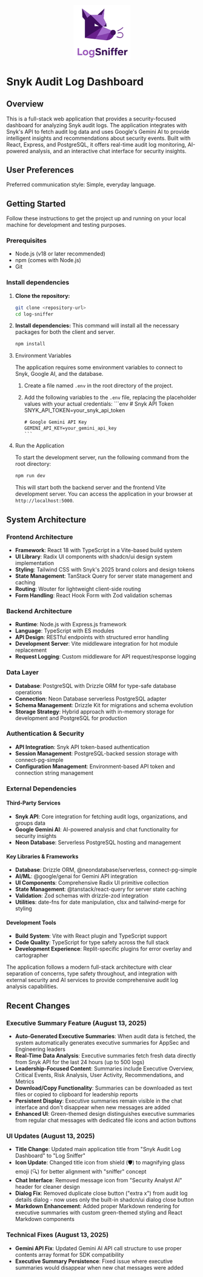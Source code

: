<p align="center">
  <img src="client/public/favicon.png" alt="LogSniffer Logo" width="150">
</p>

# Snyk Audit Log Dashboard

## Overview

This is a full-stack web application that provides a security-focused dashboard for analyzing Snyk audit logs. The application integrates with Snyk's API to fetch audit log data and uses Google's Gemini AI to provide intelligent insights and recommendations about security events. Built with React, Express, and PostgreSQL, it offers real-time audit log monitoring, AI-powered analysis, and an interactive chat interface for security insights.

## User Preferences

Preferred communication style: Simple, everyday language.

## Getting Started

Follow these instructions to get the project up and running on your local machine for development and testing purposes.

### Prerequisites

- Node.js (v18 or later recommended)
- npm (comes with Node.js)
- Git

### Install dependencies

1.  **Clone the repository:**
    ```bash
    git clone <repository-url>
    cd log-sniffer
    ```

2.  **Install dependencies:**
    This command will install all the necessary packages for both the client and server.
    ```bash
    npm install
    ```

3. Environment Variables

    The application requires some environment variables to connect to Snyk, Google AI, and the database.
    1.  Create a file named `.env` in the root directory of the project.
    2.  Add the following variables to the `.env` file, replacing the placeholder values with your actual credentials:
            ```env
            # Snyk API Token
            SNYK_API_TOKEN=your_snyk_api_token

            # Google Gemini API Key
            GEMINI_API_KEY=your_gemini_api_key
            ```

4. Run the Application

    To start the development server, run the following command from the root directory:

    ```bash
    npm run dev
    ```

    This will start both the backend server and the frontend Vite development server. You can access the application in your browser at `http://localhost:5000`.

## System Architecture

### Frontend Architecture
- **Framework**: React 18 with TypeScript in a Vite-based build system
- **UI Library**: Radix UI components with shadcn/ui design system implementation
- **Styling**: Tailwind CSS with Snyk's 2025 brand colors and design tokens
- **State Management**: TanStack Query for server state management and caching
- **Routing**: Wouter for lightweight client-side routing
- **Form Handling**: React Hook Form with Zod validation schemas

### Backend Architecture
- **Runtime**: Node.js with Express.js framework
- **Language**: TypeScript with ES modules
- **API Design**: RESTful endpoints with structured error handling
- **Development Server**: Vite middleware integration for hot module replacement
- **Request Logging**: Custom middleware for API request/response logging

### Data Layer
- **Database**: PostgreSQL with Drizzle ORM for type-safe database operations
- **Connection**: Neon Database serverless PostgreSQL adapter
- **Schema Management**: Drizzle Kit for migrations and schema evolution
- **Storage Strategy**: Hybrid approach with in-memory storage for development and PostgreSQL for production

### Authentication & Security
- **API Integration**: Snyk API token-based authentication
- **Session Management**: PostgreSQL-backed session storage with connect-pg-simple
- **Configuration Management**: Environment-based API token and connection string management

### External Dependencies

#### Third-Party Services
- **Snyk API**: Core integration for fetching audit logs, organizations, and groups data
- **Google Gemini AI**: AI-powered analysis and chat functionality for security insights
- **Neon Database**: Serverless PostgreSQL hosting and management

#### Key Libraries & Frameworks
- **Database**: Drizzle ORM, @neondatabase/serverless, connect-pg-simple
- **AI/ML**: @google/genai for Gemini API integration
- **UI Components**: Comprehensive Radix UI primitive collection
- **State Management**: @tanstack/react-query for server state caching
- **Validation**: Zod schemas with drizzle-zod integration
- **Utilities**: date-fns for date manipulation, clsx and tailwind-merge for styling

#### Development Tools
- **Build System**: Vite with React plugin and TypeScript support
- **Code Quality**: TypeScript for type safety across the full stack
- **Development Experience**: Replit-specific plugins for error overlay and cartographer

The application follows a modern full-stack architecture with clear separation of concerns, type safety throughout, and integration with external security and AI services to provide comprehensive audit log analysis capabilities.

## Recent Changes

### Executive Summary Feature (August 13, 2025)
- **Auto-Generated Executive Summaries**: When audit data is fetched, the system automatically generates executive summaries for AppSec and Engineering leaders
- **Real-Time Data Analysis**: Executive summaries fetch fresh data directly from Snyk API for the last 24 hours (up to 500 logs)
- **Leadership-Focused Content**: Summaries include Executive Overview, Critical Events, Risk Analysis, User Activity, Recommendations, and Metrics
- **Download/Copy Functionality**: Summaries can be downloaded as text files or copied to clipboard for leadership reports
- **Persistent Display**: Executive summaries remain visible in the chat interface and don't disappear when new messages are added
- **Enhanced UI**: Green-themed design distinguishes executive summaries from regular chat messages with dedicated file icons and action buttons

### UI Updates (August 13, 2025)
- **Title Change**: Updated main application title from "Snyk Audit Log Dashboard" to "Log Sniffer"  
- **Icon Update**: Changed title icon from shield (🛡️) to magnifying glass emoji (🔍) for better alignment with "sniffer" concept
- **Chat Interface**: Removed message icon from "Security Analyst AI" header for cleaner design
- **Dialog Fix**: Removed duplicate close button ("extra x") from audit log details dialog - now uses only the built-in shadcn/ui dialog close button
- **Markdown Enhancement**: Added proper Markdown rendering for executive summaries with custom green-themed styling and React Markdown components

### Technical Fixes (August 13, 2025)
- **Gemini API Fix**: Updated Gemini AI API call structure to use proper contents array format for SDK compatibility
- **Executive Summary Persistence**: Fixed issue where executive summaries would disappear when new chat messages were added
